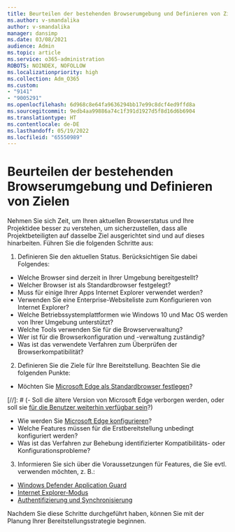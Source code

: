 ```yaml
---
title: Beurteilen der bestehenden Browserumgebung und Definieren von Zielen
ms.author: v-smandalika
author: v-smandalika
manager: dansimp
ms.date: 03/08/2021
audience: Admin
ms.topic: article
ms.service: o365-administration
ROBOTS: NOINDEX, NOFOLLOW
ms.localizationpriority: high
ms.collection: Adm_O365
ms.custom:
- "9141"
- "9005291"
ms.openlocfilehash: 6d968c8e64fa9636294bb17e99c8dcf4ed9ffd8a
ms.sourcegitcommit: 9edb4aa99886a74c1f391d1927d5f8d16d6b6904
ms.translationtype: HT
ms.contentlocale: de-DE
ms.lasthandoff: 05/19/2022
ms.locfileid: "65550989"
---
```

# <a name="evaluate-your-existing-browser-environment-and-define-goals"></a>Beurteilen der bestehenden Browserumgebung und Definieren von Zielen

Nehmen Sie sich Zeit, um Ihren aktuellen Browserstatus und Ihre Projektidee besser zu verstehen, um sicherzustellen, dass alle Projektbeteiligten auf dasselbe Ziel ausgerichtet sind und auf dieses hinarbeiten. Führen Sie die folgenden Schritte aus:

1. Definieren Sie den aktuellen Status. Berücksichtigen Sie dabei Folgendes:
- Welche Browser sind derzeit in Ihrer Umgebung bereitgestellt?
- Welcher Browser ist als Standardbrowser festgelegt?
- Muss für einige Ihrer Apps Internet Explorer verwendet werden?
- Verwenden Sie eine Enterprise-Websiteliste zum Konfigurieren von Internet Explorer?
- Welche Betriebssystemplattformen wie Windows 10 und Mac OS werden von Ihrer Umgebung unterstützt?
- Welche Tools verwenden Sie für die Browserverwaltung?
- Wer ist für die Browserkonfiguration und -verwaltung zuständig?
- Was ist das verwendete Verfahren zum Überprüfen der Browserkompatibilität?
2. Definieren Sie die Ziele für Ihre Bereitstellung. Beachten Sie die folgenden Punkte:
- Möchten Sie [Microsoft Edge als Standardbrowser festlegen](https://docs.microsoft.com/DeployEdge/edge-default-browser)?

[//]: # (- Soll die ältere Version von Microsoft Edge verborgen werden, oder soll sie [für die Benutzer weiterhin verfügbar sein](https://docs.microsoft.com/DeployEdge/microsoft-edge-sysupdate-access-old-edge)?)

- Wie werden Sie [Microsoft Edge konfigurieren](https://docs.microsoft.com/DeployEdge/configure-microsoft-edge)?
- Welche Features müssen für die Erstbereitstellung unbedingt konfiguriert werden?
- Was ist das Verfahren zur Behebung identifizierter Kompatibilitäts- oder Konfigurationsprobleme?
3. Informieren Sie sich über die Voraussetzungen für Features, die Sie evtl. verwenden möchten, z. B.:
- [Windows Defender Application Guard](https://docs.microsoft.com/windows/security/threat-protection/microsoft-defender-application-guard/reqs-md-app-guard)
- [Internet Explorer-Modus](https://docs.microsoft.com/DeployEdge/edge-ie-mode)
- [Authentifizierung und Synchronisierung](https://docs.microsoft.com/DeployEdge/microsoft-edge-security-identity)

Nachdem Sie diese Schritte durchgeführt haben, können Sie mit der Planung Ihrer Bereitstellungsstrategie beginnen.
